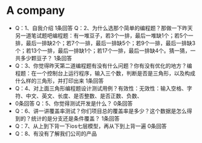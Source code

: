 # A company

* Q：1、自我介绍
1条回答
Q：2、为什么选那个简单的编程题？那做一下昨天另一道笔试题吧编程题：有一堆豆子，若3个一排，最后一堆缺1个；若5个一排，最后一排缺2个；若7个一排，最后一排缺5个；若9个一排，最后一排缺3个；若13个一排，最后一排缺1个；若17个一排，最后一排缺4个。猜一猜，一共多少颗豆子？
1条回答
* Q：3、你觉得昨天第二道编程题有没有什么问题？你有没有优化的地方？编程题：在一个控制台上运行程序，输入三个数，判断是否是三角形，以及构成什么样的三角形，并打印出来
1条回答
* Q：4、对上面三角形编程题设计测试用例？有效性：无效性：输入空格、字符、中文、英文、长度、是否整数、是否正数、负数、
* 0条回答
Q：5、你觉得测试开发是什么？
0条回答
* Q：6、讲一讲覆盖率测试？你们项目总的覆盖率是多少？这个数据是怎么得到的？统计的是分支还是条件覆盖？
1条回答
* Q：7、从上到下背一下ios七层模型，再从下到上背一遍
0条回答
* Q：8、有没有了解我们公司的产品